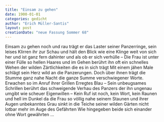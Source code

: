 ```yaml
---
title: "Einsam zu gehen"
date: 1900-01-01
categories: gedicht
author: "Erich Müller-Santis"
layout: post
creationDate: "neue Fassung Sommer 68"
---
```

Einsam zu gehen noch
und rau
trägt er das Laster seiner Panzerringe,
sein leises Klirren ihr zur Schau
und hält den Blick wie eine Klinge
weit von sich her und ist ganz fern
dahinter und als ob er sich verhülle –
Die Frau
ist unter einer Fülle
so hellen Haares und im Gehen
berührt ihn oft ein schnelles Wehen
der wilden Zärtlichkeiten die es in sich trägt
Mit einem jähen Male schlägt
sein Herz wild an die Panzerungen.
Doch über ihnen trägt die Stumme
ganz nahe Nacht die ganze Summe
verschwiegener Worte.
Erwachen so im Anruf ihrer Grillen
Erregtes Blau –
Sein unbeugsames Schrillen
berührt das schweigende Verhau
des Panzers der ihn ungenau
umgibt wie scheuer Eigenwillen –
Kein Ruf ist noch, kein Wort, kein Raunen
und hell im Dunkel da die Frau
so völlig nahe seinem Staunen
und ihrer Augen unbekanntes Grau
sinkt in die Teiche seiner wilden Gärten
nicht lotbar mehr
im Auge des Gefährten
Wie hingegeben beide sich
einander ohne Wort gewährten …
